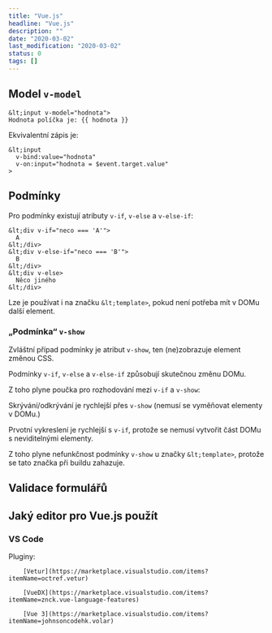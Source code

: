 ```yaml
---
title: "Vue.js"
headline: "Vue.js"
description: ""
date: "2020-03-02"
last_modification: "2020-03-02"
status: 0
tags: []
---
```


## Model `v-model`

```
&lt;input v-model="hodnota">
Hodnota políčka je: {{ hodnota }}
```

Ekvivalentní zápis je:

```
&lt;input
  v-bind:value="hodnota"
  v-on:input="hodnota = $event.target.value"
>
```

## Podmínky

Pro podmínky existují atributy `v-if`, `v-else` a `v-else-if`:

```
&lt;div v-if="neco === 'A'">
  A
&lt;/div>
&lt;div v-else-if="neco === 'B'">
  B
&lt;/div>
&lt;div v-else>
  Něco jiného
&lt;/div>
```

Lze je používat i na značku `&lt;template>`, pokud není potřeba mít v DOMu další element.

### „Podmínka“ `v-show`

Zvláštní případ podmínky je atribut `v-show`, ten (ne)zobrazuje element změnou CSS.

Podmínky `v-if`, `v-else` a `v-else-if` způsobují skutečnou změnu DOMu.

Z toho plyne poučka pro rozhodování mezi `v-if` a `v-show`:

Skrývání/odkrývání je rychlejší přes `v-show` (nemusí se vyměňovat elementy v DOMu.)

Prvotní vykreslení je rychlejší s `v-if`, protože se nemusí vytvořit část DOMu s neviditelnými elementy.

Z toho plyne nefunkčnost podmínky `v-show` u značky `&lt;template>`, protože se tato značka při buildu zahazuje.

## Validace formulářů

## Jaký editor pro Vue.js použít

### VS Code

Pluginy:

        [Vetur](https://marketplace.visualstudio.com/items?itemName=octref.vetur)

        [VueDX](https://marketplace.visualstudio.com/items?itemName=znck.vue-language-features)

        [Vue 3](https://marketplace.visualstudio.com/items?itemName=johnsoncodehk.volar)